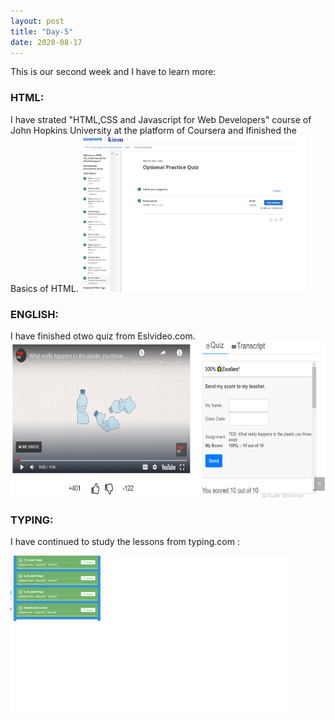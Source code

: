 ```yaml
---
layout: post
title: "Day-5"
date: 2020-08-17
---
```

This is our second week and I have to learn more:

<h3> HTML: </h3>
I have strated "HTML,CSS and Javascript for Web Developers" course of John Hopkins University at the platform of Coursera and Ifinished the Basics of HTML.

<img src="/Images/CourseraHtml1.png" alt="day5HTML" height="250">

<h3> ENGLISH: </h3>
I have finished otwo quiz from Eslvideo.com.

<img src="/Images/EslVideo4.png" alt="day5HTML" height="250">

<h3> TYPING: </h3>

I have continued to study the lessons from  typing.com :

<img src="/Images/Typing4.png" alt="day5Typing" height="250">

